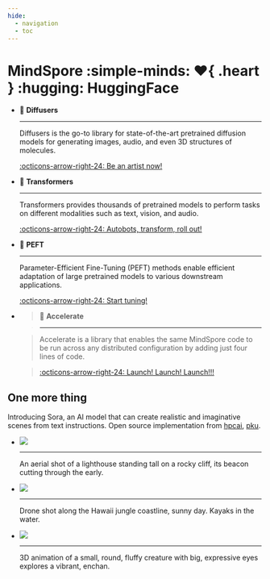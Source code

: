 ```yaml
---
hide:
  - navigation
  - toc
---
```


# MindSpore :simple-minds: :heart:{ .heart } :hugging: HuggingFace

<div class="grid cards" markdown>

-   :firecracker: __Diffusers__

    ---

    Diffusers is the go-to library for state-of-the-art pretrained diffusion models for generating images, audio, and even 3D structures of molecules.

    [:octicons-arrow-right-24: Be an artist now!](diffusers/index.md)

-   🤗 __Transformers__

    ---

    Transformers provides thousands of pretrained models to perform tasks on different modalities such as text, vision, and audio.

    [:octicons-arrow-right-24: Autobots, transform, roll out!](transformers/index.md)

-   🤗 __PEFT__

    ---

    Parameter-Efficient Fine-Tuning (PEFT) methods enable efficient adaptation of large pretrained models to various downstream applications.

    [:octicons-arrow-right-24: Start tuning!](peft/index.md)

-   > :rocket: __Accelerate__

    > ---

    > Accelerate is a library that enables the same MindSpore code to be run across any distributed configuration by adding just four lines of code.

    > [:octicons-arrow-right-24: Launch! Launch! Launch!!!](accelerate/index.md)

</div>

## One more thing

Introducing Sora, an AI model that can create realistic and imaginative scenes from text instructions. Open source implementation from
[hpcai](https://github.com/mindspore-lab/mindone/tree/master/examples/opensora_hpcai), [pku](https://github.com/mindspore-lab/mindone/tree/master/examples/opensora_pku).

<div class="grid cards" markdown>

-   ![](https://github.com/wtomin/mindone-assets/blob/main/opensora_pku/v1.1/t2v/f221/An%20aerial%20shot%20of%20a%20lighthouse%20standing%20tall%20on%20a%20rocky%20cliff,%20its%20beacon%20cutting%20through%20the%20early%20.gif?raw=true)

    ---

    An aerial shot of a lighthouse standing tall on a rocky cliff, its beacon cutting through the early.

-   ![](https://github.com/wtomin/mindone-assets/raw/main/opensora_pku/v1.1/t2v/f221/Drone%20shot%20along%20the%20Hawaii%20jungle%20coastline%2C%20sunny%20day.%20Kayaks%20in%20the%20water.gif?raw=true)

    ---

    Drone shot along the Hawaii jungle coastline, sunny day. Kayaks in the water.

-   ![](https://github.com/wtomin/mindone-assets/blob/main/opensora_pku/v1.1/t2v/f65/0-3D%20animation%20of%20a%20small,%20round,%20fluffy%20creature%20with%20big,%20expressive%20eyes%20explores%20a%20vibrant,%20enchan.gif?raw=true)

    ---

    3D animation of a small, round, fluffy creature with big, expressive eyes explores a vibrant, enchan.

</div>
